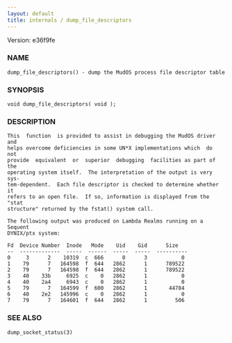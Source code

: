 ```yaml
---
layout: default
title: internals / dump_file_descriptors
---
```


Version: e36f9fe




### NAME
    dump_file_descriptors() - dump the MudOS process file descriptor table


### SYNOPSIS
    void dump_file_descriptors( void );


### DESCRIPTION
    This  function  is provided to assist in debugging the MudOS driver and
    helps overcome deficiencies in some UN*X implementations which  do  not
    provide  equivalent  or  superior  debugging  facilities as part of the
    operating system itself.  The interpretation of the output is very sys‐
    tem-dependent.  Each file descriptor is checked to determine whether it
    refers to an open file.  If so, information is displayed from the "stat
    structure" returned by the fstat() system call.

    The following output was produced on Lambda Realms running on a Sequent
    DYNIX/ptx system:

    Fd  Device Number  Inode   Mode    Uid    Gid      Size
    --  -------------  -----  ------  -----  -----  ----------
    0     3      2    10319  c  666      0      3           0
    1    79      7   164598  f  644   2862      1      789522
    2    79      7   164598  f  644   2862      1      789522
    3    40    33b     6925  c    0   2862      1           0
    4    40    2a4     6943  c    0   2862      1           0
    5    79      7   164599  f  600   2862      1       44784
    6    40    2e2   145996  c    0   2862      1           0
    7    79      7   164601  f  644   2862      1         506


### SEE ALSO
    dump_socket_status(3)



